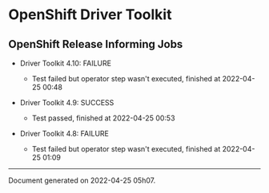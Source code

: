 
OpenShift Driver Toolkit
========================

OpenShift Release Informing Jobs
--------------------------------



* Driver Toolkit 4.10: FAILURE
  - Test failed but operator step wasn't executed, finished at 2022-04-25 00:48








* Driver Toolkit 4.9: SUCCESS
  - Test passed, finished at 2022-04-25 00:53








* Driver Toolkit 4.8: FAILURE
  - Test failed but operator step wasn't executed, finished at 2022-04-25 01:09






---
Document generated on 2022-04-25 05h07.
